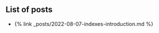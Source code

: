 ## List of posts
<ul>
    <li>
        {% link _posts/2022-08-07-indexes-introduction.md %}
    </li>
</ul>